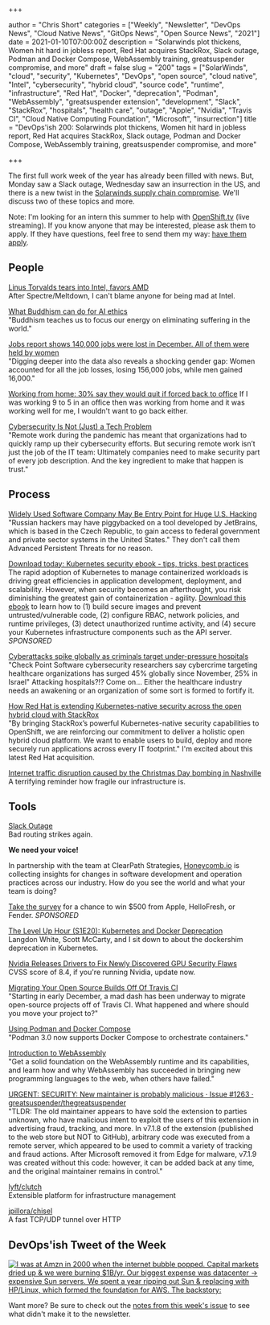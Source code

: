 +++

author = "Chris Short"
categories = ["Weekly", "Newsletter", "DevOps News", "Cloud Native News", "GitOps News", "Open Source News", "2021"]
date = 2021-01-10T07:00:00Z
description = "Solarwinds plot thickens, Women hit hard in jobless report, Red Hat acquires StackRox, Slack outage, Podman and Docker Compose, WebAssembly training, greatsuspender compromise, and more"
draft = false
slug = "200"
tags = ["SolarWinds", "cloud", "security", "Kubernetes", "DevOps", "open source", "cloud native", "Intel", "cybersecurity", "hybrid cloud", "source code", "runtime", "infrastructure", "Red Hat", "Docker", "deprecation", "Podman", "WebAssembly", "greatsuspender extension", "development", "Slack", "StackRox", "hospitals", "health care", "outage", "Apple", "Nvidia", "Travis CI", "Cloud Native Computing Foundation", "Microsoft", "insurrection"]
title = "DevOps'ish 200: Solarwinds plot thickens, Women hit hard in jobless report, Red Hat acquires StackRox, Slack outage, Podman and Docker Compose, WebAssembly training, greatsuspender compromise, and more"

+++

The first full work week of the year has already been filled with news. But, Monday saw a Slack outage, Wednesday saw an insurrection in the US, and there is a new twist in the [Solarwinds supply chain compromise](https://devopsish.com/solarwinds-supply-chain-compromise/). We'll discuss two of these topics and more.

Note: I'm looking for an intern this summer to help with [OpenShift.tv](https://OpenShift.tv)  (live streaming). If you know anyone that may be interested, please ask them to apply. If they have questions, feel free to send them my way: [have them apply](https://us-redhat.icims.com/jobs/83032/openshift.tv-associate-producer-internship/job).

## People

[Linus Torvalds tears into Intel, favors AMD](https://www.zdnet.com/article/linus-torvalds-tears-into-intel-favors-amd/)  
After Spectre/Meltdown, I can't blame anyone for being mad at Intel.

[What Buddhism can do for AI ethics](https://www.technologyreview.com/2021/01/06/1015779/what-buddhism-can-do-ai-ethics/)  
"Buddhism teaches us to focus our energy on eliminating suffering in the world."

[Jobs report shows 140,000 jobs were lost in December. All of them were held by women](https://www.cnn.com/2021/01/08/economy/women-job-losses-pandemic/index.html)  
"Digging deeper into the data also reveals a shocking gender gap: Women accounted for all the job losses, losing 156,000 jobs, while men gained 16,000."

[Working from home: 30% say they would quit if forced back to office](https://www.usatoday.com/story/money/2021/01/05/jobs-home-29-professionals-would-quit-if-forced-go-back-office/4142830001/)
If I was working 9 to 5 in an office then was working from home and it was working well for me, I wouldn't want to go back either.

[Cybersecurity Is Not (Just) a Tech Problem](https://hbr.org/2021/01/cybersecurity-is-not-just-a-tech-problem)  
"Remote work during the pandemic has meant that organizations had to quickly ramp up their cybersecurity efforts. But securing remote work isn’t just the job of the IT team: Ultimately companies need to make security part of every job description. And the key ingredient to make that happen is trust."

## Process

[Widely Used Software Company May Be Entry Point for Huge U.S. Hacking](https://www.nytimes.com/2021/01/06/us/politics/russia-cyber-hack.html)  
"Russian hackers may have piggybacked on a tool developed by JetBrains, which is based in the Czech Republic, to gain access to federal government and private sector systems in the United States." They don't call them Advanced Persistent Threats for no reason.

[Download today: Kubernetes security ebook - tips, tricks, best practices](https://security.stackrox.com/kubernetes-security-ebook-tips-tricks-best-practices.html?Source=DevOpsIsh&LSource=DevOpsIsh)  
The rapid adoption of Kubernetes to manage containerized workloads is driving great efficiencies in application development, deployment, and scalability. However, when security becomes an afterthought, you risk diminishing the greatest gain of containerization - agility. [Download this ebook](https://security.stackrox.com/kubernetes-security-ebook-tips-tricks-best-practices.html?Source=DevOpsIsh&LSource=DevOpsIsh) to learn how to (1) build secure images and prevent untrusted/vulnerable code, (2) configure RBAC, network policies, and runtime privileges, (3) detect unauthorized runtime activity, and (4) secure your Kubernetes infrastructure components such as the API server. *SPONSORED*

[Cyberattacks spike globally as criminals target under-pressure hospitals](https://www.timesofisrael.com/cyberattacks-spike-globally-as-criminals-target-under-pressure-hospitals/)  
"Check Point Software cybersecurity researchers say cybercrime targeting healthcare organizations has surged 45% globally since November, 25% in Israel" Attacking hospitals?!? Come on... Either the healthcare industry needs an awakening or an organization of some sort is formed to fortify it.

[How Red Hat is extending Kubernetes-native security across the open hybrid cloud with StackRox](https://www.redhat.com/en/blog/how-red-hat-extending-kubernetes-native-security-across-open-hybrid-cloud-stackrox)  
"By bringing StackRox’s powerful Kubernetes-native security capabilities to OpenShift, we are reinforcing our commitment to deliver a holistic open hybrid cloud platform. We want to enable users to build, deploy and more securely run applications across every IT footprint." I'm excited about this latest Red Hat acquisition.

[Internet traffic disruption caused by the Christmas Day bombing in Nashville](https://blog.cloudflare.com/internet-traffic-disruption-caused-by-the-christmas-day-bombing-in-nashville/)  
A terrifying reminder how fragile our infrastructure is.

## Tools

[Slack Outage](https://status.slack.com/2021-01/9ecc1bc75347b6d1)  
Bad routing strikes again.

**We need your voice!**

In partnership with the team at ClearPath Strategies, [Honeycomb.io](https://www.honeycomb.io/?&utm_source=devopsish&utm_medium=newsletter&utm_campaign=ad&utm_content=honeycomb-homepage-devopish) is collecting insights for changes in software development and operation practices across our industry. How do you see the world and what your team is doing?

[Take the survey](https://clearpathstrategies.sjc1.qualtrics.com/jfe/form/SV_cMAECZ6jv5wmjrL?&utm_source=devopsish&utm_medium=newsletter&utm_campaign=ad&utm_keyword=&utm_content=software-production-excellence-survey-clearpath-devopsish&utm_adgroup=) for a chance to win $500 from Apple, HelloFresh, or Fender. *SPONSORED*

[The Level Up Hour (S1E20): Kubernetes and Docker Deprecation](https://www.twitch.tv/videos/863349828)  
Langdon White, Scott McCarty, and I sit down to about the dockershim deprecation in Kubernetes.

[Nvidia Releases Drivers to Fix Newly Discovered GPU Security Flaws](https://www.ign.com/articles/nvidia-releases-drivers-to-fix-newly-discovered-gpu-security-flaws)  
CVSS score of 8.4, if you're running Nvidia, update now.

[Migrating Your Open Source Builds Off Of Travis CI](https://blog.earthly.dev/migrating-from-travis/)  
"Starting in early December, a mad dash has been underway to migrate open-source projects off of Travis CI. What happened and where should you move your project to?"

[Using Podman and Docker Compose](https://www.redhat.com/sysadmin/podman-docker-compose)  
"Podman 3.0 now supports Docker Compose to orchestrate containers."

[Introduction to WebAssembly](https://www.edx.org/course/introduction-to-webassembly-runtime)  
"Get a solid foundation on the WebAssembly runtime and its capabilities, and learn how and why WebAssembly has succeeded in bringing new programming languages to the web, when others have failed."

[URGENT: SECURITY: New maintainer is probably malicious · Issue #1263 · greatsuspender/thegreatsuspender](https://github.com/greatsuspender/thegreatsuspender/issues/1263)  
"TLDR: The old maintainer appears to have sold the extension to parties unknown, who have malicious intent to exploit the users of this extension in advertising fraud, tracking, and more. In v7.1.8 of the extension (published to the web store but NOT to GitHub), arbitrary code was executed from a remote server, which appeared to be used to commit a variety of tracking and fraud actions. After Microsoft removed it from Edge for malware, v7.1.9 was created without this code: however, it can be added back at any time, and the original maintainer remains in control."

[lyft/clutch](https://github.com/lyft/clutch)  
Extensible platform for infrastructure management

[jpillora/chisel](https://github.com/jpillora/chisel)  
A fast TCP/UDP tunnel over HTTP

## DevOps'ish Tweet of the Week

[![I was at Amzn in 2000 when the internet bubble popped. Capital markets dried up & we were burning $1B/yr. Our biggest expense was datacenter -> expensive Sun servers. We spent a year ripping out Sun & replacing with HP/Linux, which formed the foundation for AWS. The backstory:](https://shortcdn.com/file/devopsish/200-devopsish-tweet-of-the-week.png)](https://twitter.com/DanRose999/status/1347677573900242944)

Want more? Be sure to check out the [notes from this week's issue](https://devopsish.com/198/notes/) to see what didn't make it to the newsletter.
